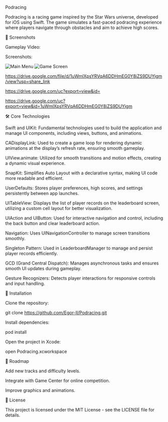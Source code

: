 Podracing

Podracing is a racing game inspired by the Star Wars universe, developed for iOS using Swift. The game simulates a fast-paced podracing experience where players navigate through obstacles and aim to achieve high scores.

📸 Screenshots

Gameplay Video:


Screenshots:

![Main Menu](https://drive.google.com/uc?export=view&id=15E7t7S02Kri748nTIwAlFvPV_DS1cbh9)    ![Game Screen](https://drive.google.com/uc?export=view&id=1uWmlXpsYRVqA6DDHmEG0Y8iZS9DUYigm)

https://drive.google.com/file/d/1uWmlXpsYRVqA6DDHmEG0Y8iZS9DUYigm/view?usp=share_link

https://drive.google.com/uc?export=view&id=

https://drive.google.com/uc?export=view&id=1uWmlXpsYRVqA6DDHmEG0Y8iZS9DUYigm


🛠 Core Technologies

Swift and UIKit: Fundamental technologies used to build the application and manage UI components, including views, buttons, and animations.

CADisplayLink: Used to create a game loop for rendering dynamic animations at the display’s refresh rate, ensuring smooth gameplay.

UIView.animate: Utilized for smooth transitions and motion effects, creating a dynamic visual experience.

SnapKit: Simplifies Auto Layout with a declarative syntax, making UI code more readable and efficient.

UserDefaults: Stores player preferences, high scores, and settings persistently between app launches.

UITableView: Displays the list of player records on the leaderboard screen, utilizing a custom cell layout for better visualization.

UIAction and UIButton: Used for interactive navigation and control, including the back button and clear leaderboard action.

Navigation: Uses UINavigationController to manage screen transitions smoothly.

Singleton Pattern: Used in LeaderboardManager to manage and persist player records efficiently.

GCD (Grand Central Dispatch): Manages asynchronous tasks and ensures smooth UI updates during gameplay.

Gesture Recognizers: Detects player interactions for responsive controls and input handling.

🚀 Installation

Clone the repository:

git clone https://github.com/Egor-Il/Podracing.git

Install dependencies:

pod install

Open the project in Xcode:

open Podracing.xcworkspace

📌 Roadmap

Add new tracks and difficulty levels.

Integrate with Game Center for online competition.

Improve graphics and animations.

📄 License

This project is licensed under the MIT License - see the LICENSE file for details.
